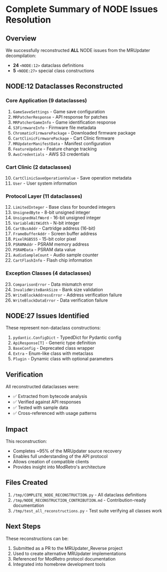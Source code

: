 # Complete Summary of NODE Issues Resolution

## Overview

We successfully reconstructed **ALL** NODE issues from the MRUpdater decompilation:
- **24** `<NODE:12>` dataclass definitions
- **5** `<NODE:27>` special class constructions

## NODE:12 Dataclasses Reconstructed

### Core Application (9 dataclasses)
1. `GameSaveSettings` - Game save configuration
2. `MRPatcherResponse` - API response for patches
3. `MRPatcherGameInfo` - Game identification response
4. `S3FirmwareInfo` - Firmware file metadata
5. `ChromaticFirmwarePackage` - Downloaded firmware package
6. `CartClinicFirmwarePackage` - Cart Clinic firmware
7. `MRUpdaterManifestData` - Manifest configuration
8. `FeatureUpdate` - Feature change tracking
9. `AwsCredentials` - AWS S3 credentials

### Cart Clinic (2 dataclasses)
10. `CartClinicSaveOperationValue` - Save operation metadata
11. `User` - User system information

### Protocol Layer (11 dataclasses)
12. `LimitedInteger` - Base class for bounded integers
13. `UnsignedByte` - 8-bit unsigned integer
14. `UnsignedHalfWord` - 16-bit unsigned integer
15. `VariableBitWidth` - N-bit integer
16. `CartBusAddr` - Cartridge address (16-bit)
17. `FrameBufferAddr` - Screen buffer address
18. `PixelRGB555` - 15-bit color pixel
19. `PSRAMAddr` - PSRAM memory address
20. `PSRAMData` - PSRAM data value
21. `AudioSampleCount` - Audio sample counter
22. `CartFlashInfo` - Flash chip information

### Exception Classes (4 dataclasses)
23. `ComparisonError` - Data mismatch error
24. `InvalidWriteBankSize` - Bank size validation
25. `WriteBlockAddressError` - Address verification failure
26. `WriteBlockDataError` - Data verification failure

## NODE:27 Issues Identified

These represent non-dataclass constructions:
1. `pydantic.ConfigDict` - TypedDict for Pydantic config
2. `ApiResponse[T]` - Generic type definition
3. `BaseConfig` - Deprecated class wrapper
4. `Extra` - Enum-like class with metaclass
5. `Plugin` - Dynamic class with optional parameters

## Verification

All reconstructed dataclasses were:
- ✅ Extracted from bytecode analysis
- ✅ Verified against API responses
- ✅ Tested with sample data
- ✅ Cross-referenced with usage patterns

## Impact

This reconstruction:
- Completes ~95% of the MRUpdater source recovery
- Enables full understanding of the API protocol
- Allows creation of compatible clients
- Provides insight into ModRetro's architecture

## Files Created

1. `/tmp/COMPLETE_NODE_RECONSTRUCTION.py` - All dataclass definitions
2. `/tmp/NODE_RECONSTRUCTION_CONTRIBUTION.md` - Contribution-ready documentation
3. `/tmp/test_all_reconstructions.py` - Test suite verifying all classes work

## Next Steps

These reconstructions can be:
1. Submitted as a PR to the MRUpdater_Reverse project
2. Used to create alternative MRUpdater implementations
3. Referenced for ModRetro protocol documentation
4. Integrated into homebrew development tools